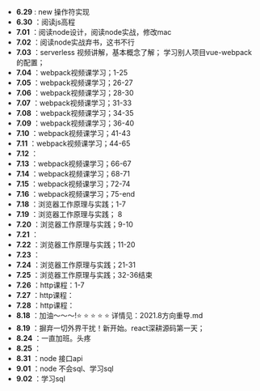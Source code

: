 *  **6.29** : new 操作符实现
*  **6.30** ：阅读js高程
*  **7.01** ：阅读node设计，阅读node实战，修改mac
*  **7.02** ：阅读node实战弃书，这书不行
*  **7.03** ：serverless 视频讲解，基本概念了解； 学习别人项目vue-webpack的配置；
*  **7.04** ：webpack视频课学习；1-25
*  **7.05** ：webpack视频课学习；26-27
*  **7.06** ：webpack视频课学习；28-30
*  **7.07** ：webpack视频课学习；31-33
*  **7.08** ：webpack视频课学习；34-35
*  **7.09** ：webpack视频课学习；36-40
*  **7.10** ：webpack视频课学习；41-43
*  **7.11** ：webpack视频课学习；44-65
*  **7.12** ： 
*  **7.13** ：webpack视频课学习；66-67
*  **7.14** ：webpack视频课学习；68-71
*  **7.15** ：webpack视频课学习；72-74
*  **7.16** ：webpack视频课学习；75-end
*  **7.18** ：浏览器工作原理与实践；1-7
*  **7.19** ：浏览器工作原理与实践； 8
*  **7.20** ：浏览器工作原理与实践；9-10
*  **7.21** ：
*  **7.22** ：浏览器工作原理与实践；11-20
*  **7.23** ：
*  **7.24** ：浏览器工作原理与实践；21-31
*  **7.25** ：浏览器工作原理与实践；32-36结束
*  **7.26** ：http课程：1-7
*  **7.27** ：http课程： 
*  **7.28** ：http课程： 
*  **8.18** ：加油～～～!⭐️ ⭐️ ⭐️ ⭐️ ⭐️     详情见：2021.8方向重导.md 
*  **8.19** ：摒弃一切外界干扰！新开始。react深耕源码第一天；
*  **8.24** ：一直加班。头疼
*  **8.25** ：
*  **8.31** ：node 接口api
*  **9.01** ：node 不会sql、学习sql
*  **9.02** ：学习sql
  